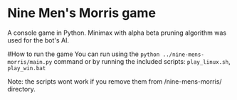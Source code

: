 # Nine Men's Morris game
A console game in Python. Minimax with alpha beta pruning algorithm was used for the bot's AI.

#How to run the game
You can run using the `python ../nine-mens-morris/main.py` command or by running the included scripts: `play_linux.sh`, `play_win.bat`

Note: the scripts wont work if you remove them from /nine-mens-morris/ directory.
